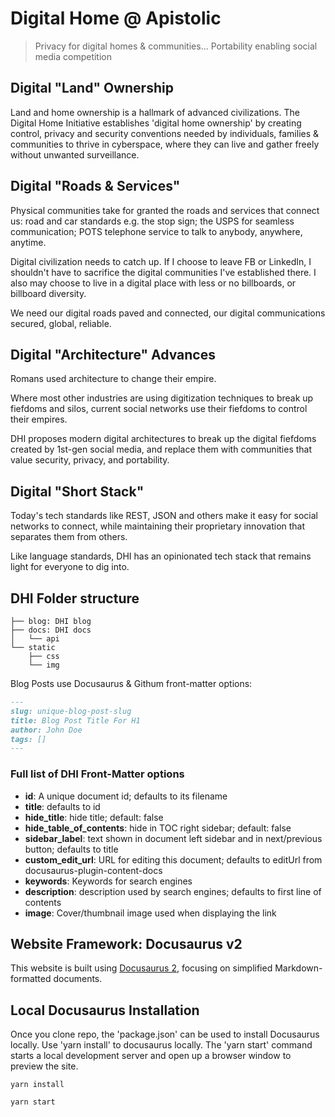 # Digital Home @ Apistolic

> Privacy for digital homes & communities... Portability enabling social media competition

## Digital "Land" Ownership

Land and home ownership is a hallmark of advanced civilizations. The Digital Home Initiative establishes 'digital home ownership' by creating control, privacy and security conventions needed by individuals, families & communities to thrive in cyberspace, where they can live and gather freely without unwanted surveillance.

## Digital "Roads & Services"

Physical communities take for granted the roads and services that connect us: road and car standards e.g. the stop sign; the USPS for seamless communication; POTS telephone service to talk to anybody, anywhere, anytime.

Digital civilization needs to catch up. If I choose to leave FB or LinkedIn, I shouldn't have to sacrifice the digital communities I've established there. I also may choose to live in a digital place with less or no billboards, or billboard diversity.

We need our digital roads paved and connected, our digital communications secured, global, reliable.

## Digital "Architecture" Advances

Romans used architecture to change their empire.

Where most other industries are using digitization techniques to break up fiefdoms and silos, current social networks use their fiefdoms to control their empires.

DHI proposes modern digital architectures to break up the digital fiefdoms created by 1st-gen social media, and replace them with communities that value security, privacy, and portability.

## Digital "Short Stack"

Today's tech standards like REST, JSON and others make it easy for social networks to connect, while maintaining their proprietary innovation that separates them from others.

Like language standards, DHI has an opinionated tech stack that remains light for everyone to dig into.

## DHI Folder structure

```console
├── blog: DHI blog
├── docs: DHI docs
│   └── api
└── static
    ├── css
    └── img
```

Blog Posts use Docusaurus & Githum front-matter options:

```markdown
---
slug: unique-blog-post-slug
title: Blog Post Title For H1
author: John Doe
tags: []
---
```

### Full list of DHI Front-Matter options

- **id**: A unique document id; defaults to its filename
- **title**: defaults to id
- **hide_title**: hide title; default: false
- **hide_table_of_contents**: hide in TOC right sidebar; default: false
- **sidebar_label**: text shown in document left sidebar and in next/previous button; defaults to title
- **custom_edit_url**: URL for editing this document; defaults to editUrl from docusaurus-plugin-content-docs
- **keywords**: Keywords for search engines
- **description**: description used by search engines; defaults to first line of contents
- **image**: Cover/thumbnail image used when displaying the link

## Website Framework: Docusaurus v2

This website is built using [Docusaurus 2](https://v2.docusaurus.io/), focusing on simplified Markdown-formatted documents.

## Local Docusaurus Installation

Once you clone repo, the 'package.json' can be used to install Docusaurus locally. Use 'yarn install' to docusaurus locally. The 'yarn start' command starts a local development server and open up a browser window to preview the site.

```console
yarn install

yarn start
```
